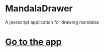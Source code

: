 # MandalaDrawer
A javascript application for drawing mandalas
# <a href='index.html'>Go to the app</a>
